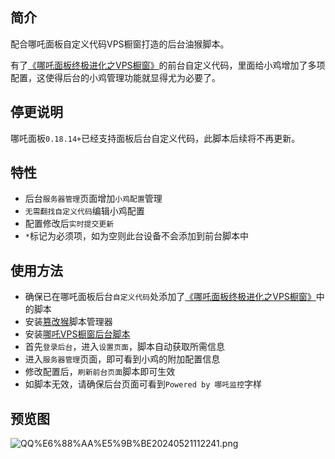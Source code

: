 
## **简介**


配合哪吒面板自定义代码VPS橱窗打造的后台油猴脚本。


有了[《哪吒面板终极进化之VPS橱窗》](https://www.bmqy.net/2665.html)的前台自定义代码，里面给小鸡增加了多项配置，这使得后台的小鸡管理功能就显得尤为必要了。


## 停更说明


哪吒面板`0.18.14+`已经支持面板后台自定义代码，此脚本后续将不再更新。


## **特性**

- 后台`服务器管理`页面增加`小鸡配置`管理
- `无需翻找自定义代码`编辑小鸡配置
- 配置修改后`实时提交更新`
- `*`标记为必须项，如为空则此台设备不会添加到前台脚本中

## **使用方法**

- 确保已在哪吒面板后台`自定义代码`处添加了[《哪吒面板终极进化之VPS橱窗》](https://www.bmqy.net/2665.html)中的脚本
- 安装[篡改猴](https://www.tampermonkey.net/)脚本管理器
- 安装[哪吒VPS橱窗后台脚本](https://greasyfork.org/zh-CN/scripts/495551)
- 首先`登录后台`，进入`设置页面`，脚本自动获取所需信息
- 进入`服务器管理`页面，即可看到小鸡的附加配置信息
- 修改配置后，`刷新前台页面`脚本即可生效
- 如脚本无效，请确保后台页面可看到`Powered by 哪吒监控`字样

## 预览图


![QQ%E6%88%AA%E5%9B%BE20240521112241.png](https://image.bmqy.net/upload/5f4d8178176208b77d5b34ce65904b45.png)

